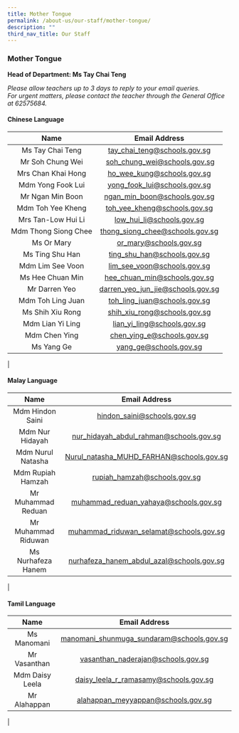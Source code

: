```yaml
---
title: Mother Tongue
permalink: /about-us/our-staff/mother-tongue/
description: ""
third_nav_title: Our Staff
---
```

### **Mother Tongue**
**Head of Department: Ms Tay Chai Teng**  

_Please allow teachers up to 3 days to reply to your email queries._   
_For urgent matters, please contact the teacher through the General Office at 62575684._

#### **Chinese Language**

| Name | Email Address |
|:---:|:---:|
|  Ms Tay Chai Teng |  [tay_chai_teng@schools.gov.sg](mailto:tay_chai_teng@schools.gov.sg) |
| Mr Soh Chung Wei | [soh\_chung\_wei@schools.gov.sg](mailto:soh_chung_wei@schools.gov.sg)
|  Mrs Chan Khai Hong | [ho_wee_kung@schools.gov.sg](mailto:ho_wee_kung@schools.gov.sg)  |
|  Mdm Yong Fook Lui | [yong_fook_lui@schools.gov.sg](mailto:yong_fook_lui@schools.gov.sg)  |
|  Mr Ngan Min Boon | [ngan_min_boon@schools.gov.sg](mailto:ngan_min_boon@schools.gov.sg)   |
| Mdm Toh Yee Kheng | [toh_yee_kheng@schools.gov.sg](mailto:toh_yee_kheng@schools.gov.sg)  |
| Mrs Tan-Low Hui Li | [low_hui_li@schools.gov.sg](mailto:low_hui_li@schools.gov.sg)  |
|  Mdm Thong Siong Chee |  [thong_siong_chee@schools.gov.sg](mailto:thong_siong_chee@schools.gov.sg)  |
|  Ms Or Mary |  [or_mary@schools.gov.sg](mailto:or_mary@schools.gov.sg)  |
|  Ms Ting Shu Han |  [ting_shu_han@schools.gov.sg](mailto:ting_shu_han@schools.gov.sg)  |
|  Mdm Lim See Voon |  [lim_see_voon@schools.gov.sg](mailto:lim_see_voon@schools.gov.sg)  |
| Ms Hee Chuan Min  |  [hee_chuan_min@schools.gov.sg](mailto:hee_chuan_min@schools.gov.sg)  |
|  Mr Darren Yeo |  [darren_yeo_jun_jie@schools.gov.sg](mailto:darren_yeo_jun_jie@schools.gov.sg) |
|  Mdm Toh Ling Juan | [toh_ling_juan@schools.gov.sg](mailto:toh_ling_juan@schools.gov.sg)  |
|  Ms Shih Xiu Rong | [shih_xiu_rong@schools.gov.sg](mailto:shih_xiu_rong@schools.gov.sg)  |
| Mdm Lian Yi Ling | [lian_yi_ling@schools.gov.sg](mailto:lian_yi_ling@schools.gov.sg)  |
|  Mdm Chen Ying | [chen_ying_e@schools.gov.sg](mailto:chen_ying_e@schools.gov.sg) |
|  Ms Yang Ge | [yang_ge@schools.gov.sg](mailto:yang_ge@schools.gov.sg)  |
|

#### **Malay Language**

| Name | Email Address |
|:---:|:---:|
|  Mdm Hindon Saini | [hindon_saini@schools.gov.sg](mailto:hindon_saini@schools.gov.sg) |
|  Mdm Nur Hidayah |  [nur_hidayah_abdul_rahman@schools.gov.sg](mailto:nur_hidayah_abdul_rahman@schools.gov.sg) |
|  Mdm Nurul Natasha |  [Nurul_natasha_MUHD_FARHAN@schools.gov.sg](mailto:Nurul_natasha_MUHD_FARHAN@schools.gov.sg) |
|  Mdm Rupiah Hamzah | [rupiah_hamzah@schools.gov.sg](mailto:rupiah_hamzah@schools.gov.sg) |
|  Mr Muhammad Reduan  |  [muhammad_reduan_yahaya@schools.gov.sg](mailto:muhammad_reduan_yahaya@schools.gov.sg) |
| Mr Muhammad Riduwan  | [muhammad_riduwan_selamat@schools.gov.sg](muhammad_riduwan_selamat@schools.gov.sg)|  
| Ms Nurhafeza Hanem  | [nurhafeza\_hanem\_abdul\_azal@schools.gov.sg](mailto:nurhafeza_hanem_abdul_azal@schools.gov.sg)
| 

#### **Tamil Language**

| Name | Email Address |
|:---:|:---:|
|  Ms Manomani |  [manomani_shunmuga_sundaram@schools.gov.sg](mailto:manomani_shunmuga_sundaram@schools.gov.sg) |
|  Mr Vasanthan  | [vasanthan_naderajan@schools.gov.sg](mailto:vasanthan_naderajan@schools.gov.sg)  |
|  Mdm Daisy Leela | [daisy_leela_r_ramasamy@schools.gov.sg](mailto:daisy_leela_r_ramasamy@schools.gov.sg) |
|  Mr Alahappan  | [alahappan_meyyappan@schools.gov.sg](mailto:alahappan_meyyappan@schools.gov.sg)  |
|